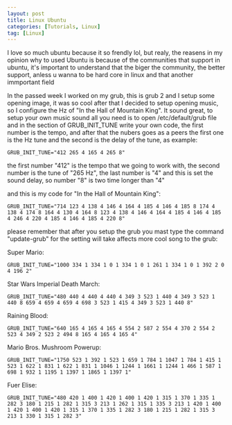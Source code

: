 ```yaml
---
layout: post
title: Linux Ubuntu
categories: [Tutorials, Linux]
tag: [Linux] 
---
```


I love so much ubuntu because it so frendly lol, but realy, the reasens in my opinion why to used Ubuntu is because of the communities that support in ubuntu, it's important to understand that the biger the community, the better support, anless u wanna to be hard core in linux and that another immportant field

In the passed week I worked on my grub, this is grub 2 and I setup some opening image, it was so cool after that I decided to setup opening music, so I configure the Hz of "In the Hall of Mountain King". It sound great, to setup your own music sound all you need is to open /etc/default/grub file and in the section of GRUB_INIT_TUNE write your own code, the first number is the tempo, and after that the nubers goes as a peers the first one is the Hz tune and the second is the delay of the tune, as example:
```
GRUB_INIT_TUNE="412 265 4 165 4 265 8"
```
the first number "412" is the tempo that we going to work with, the second number is the tune of "265 Hz", the last number is "4" and this is set the sound delay, so number "8" is two time longer than "4"

and this is my code for "In the Hall of Mountain King":
```
GRUB_INIT_TUNE="714 123 4 138 4 146 4 164 4 185 4 146 4 185 8 174 4 138 4 174 8 164 4 130 4 164 8 123 4 138 4 146 4 164 4 185 4 146 4 185 4 246 4 220 4 185 4 146 4 185 4 220 8"
```

please remember that after you setup the grub you mast type the command "update-grub" for the setting will take affects
more cool song to the grub:

Super Mario:

```
GRUB_INIT_TUNE="1000 334 1 334 1 0 1 334 1 0 1 261 1 334 1 0 1 392 2 0 4 196 2"
```

Star Wars Imperial Death March:
```
GRUB_INIT_TUNE="480 440 4 440 4 440 4 349 3 523 1 440 4 349 3 523 1 440 8 659 4 659 4 659 4 698 3 523 1 415 4 349 3 523 1 440 8"
```

Raining Blood:
```
GRUB_INIT_TUNE="640 165 4 165 4 165 4 554 2 587 2 554 4 370 2 554 2 523 4 349 2 523 2 494 8 165 4 165 4 165 4"
```
Mario Bros. Mushroom Powerup:
```
GRUB_INIT_TUNE="1750 523 1 392 1 523 1 659 1 784 1 1047 1 784 1 415 1 523 1 622 1 831 1 622 1 831 1 1046 1 1244 1 1661 1 1244 1 466 1 587 1 698 1 932 1 1195 1 1397 1 1865 1 1397 1"
```

Fuer Elise:
```
GRUB_INIT_TUNE="480 420 1 400 1 420 1 400 1 420 1 315 1 370 1 335 1 282 3 180 1 215 1 282 1 315 3 213 1 262 1 315 1 335 3 213 1 420 1 400 1 420 1 400 1 420 1 315 1 370 1 335 1 282 3 180 1 215 1 282 1 315 3 213 1 330 1 315 1 282 3"
```
